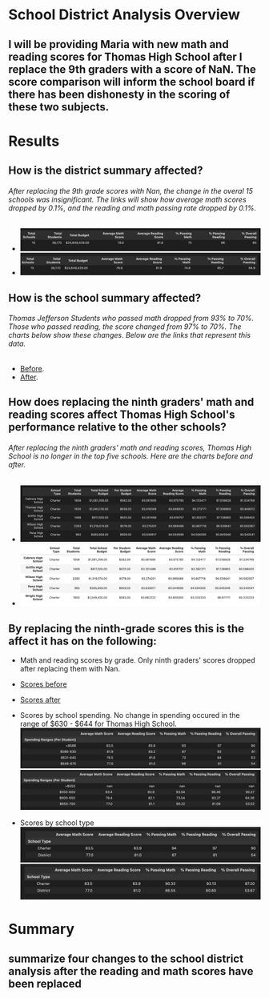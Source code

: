 # School District Analysis Overview
## I will be providing Maria with new math and reading scores for Thomas High School after I replace the 9th graders  with a score of NaN. The score comparison will inform the school board if there has been dishonesty in the scoring of these two subjects.  

# Results
## How is the district summary affected?
###### After replacing the 9th grade scores with Nan, the change in the overal 15 schools was insignificant.  The links will show how average math scores dropped by 0.1%, and the reading and math passing rate dropped by 0.1%.  

- ![Before Summary](https://github.com/ramon0101alonso/School-District-Analysis/blob/main/before%20district%20analysis.png)
- ![After Summary](https://github.com/ramon0101alonso/School-District-Analysis/blob/main/after%20district%20analysis.png)

## How is the school summary affected?
###### Thomas Jefferson Students who passed math dropped from 93% to 70%.  Those who passed reading, the score changed from 97% to 70%.  The charts below show these changes.  Below are the links that represent this data.
- [Before](https://github.com/ramon0101alonso/School-District-Analysis/blob/main/before%20summary.png). 
- [After](https://github.com/ramon0101alonso/School-District-Analysis/blob/main/after%20summary.png).

## How does replacing the ninth graders' math and reading scores affect Thomas High School's performance relative to the other schools?
###### After replacing the ninth graders' math and reading scores, Thomas High School is no longer in the top five schools.  Here are the charts before and after.
- ![top 5 before](https://github.com/ramon0101alonso/School-District-Analysis/blob/main/Before%20top%205.png)
- ![top 5 after](https://github.com/ramon0101alonso/School-District-Analysis/blob/main/Top%205%20After.png)

## By replacing the ninth-grade scores this is the affect it has on the following:
- Math and reading scores by grade.  Only ninth graders' scores dropped after replacing them with Nan.
- [Scores before](https://github.com/ramon0101alonso/School-District-Analysis/blob/main/scores%20by%20grade%20before.png)
- [Scores after](https://github.com/ramon0101alonso/School-District-Analysis/blob/main/scores%20by%20grade%20after.png)

- Scores by school spending.  No change in spending occured in the range of $630 - $644 for Thomas High School.
![Spending before](https://github.com/ramon0101alonso/School-District-Analysis/blob/main/before%20spending.png)
![Spending after](https://github.com/ramon0101alonso/School-District-Analysis/blob/main/after%20Nan%20spending.png)
- Scores by school type
![Scores before](https://github.com/ramon0101alonso/School-District-Analysis/blob/main/scores%20before%20by%20type.png)
![Scores after](https://github.com/ramon0101alonso/School-District-Analysis/blob/main/scores%20after%20by%20type.png)
# Summary
## summarize four changes to the school district analysis after the reading and math scores have been replaced

